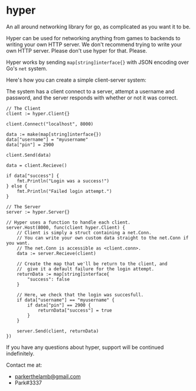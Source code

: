 # hyper
An all around networking library for go, as complicated as you want it to be.

Hyper can be used for networking anything from games to backends to writing your own HTTP server.
We don't recommend trying to write your own HTTP server. Please don't use hyper for that. Please.

Hyper works by sending `map[string]interface{}` with JSON encoding over Go's `net` system.

Here's how you can create a simple client-server system:

The system has a client connect to a server, attempt a username and password, and the server responds with whether or not it was correct.

```
// The Client
client := hyper.Client{}

client.Connect("localhost", 8000)

data := make(map[string]interface{})
data["username"] = "myusername"
data["pin"] = 2900

client.Send(data)

data = client.Recieve()

if data["success"] {
	fmt.Println("Login was a success!")
} else {
	fmt.Println("Failed login attempt.")
}
```

```
// The Server
server := hyper.Server{}

// Hyper uses a function to handle each client.
server.Host(8000, func(client hyper.Client) {
	// Client is simply a struct containing a net.Conn.
	// You can write your own custom data straight to the net.Conn if you want.
	// The net.Conn is accessible as <client.conn>.
	data := server.Recieve(client)
	
	// Create the map that we'll be return to the client, and
	//  give it a default failure for the login attempt.
	returnData := map[string]interface{
		"success": false
	}
	
	// Here, we check that the login was succesfull.
	if data["username"] == "myusername" {
		if data["pin"] == 2900 {
			returnData["success"] = true
		}
	}
	
	server.Send(client, returnData)
})
```

If you have any questions about hyper, support will be continued indefinitely.

Contact me at:

- parkerthelamb@gmail.com
- Park#3337

